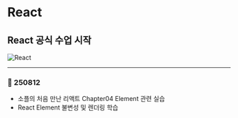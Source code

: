 # React

## React 공식 수업 시작

![React](https://img.shields.io/badge/react-%2320232a.svg?style=for-the-badge&logo=react&logoColor=%2361DAFB)

---
### 📅 250812
- 소플의 처음 만난 리액트 Chapter04 Element 관련 실습
- React Element 불변성 및 렌더링 학습



